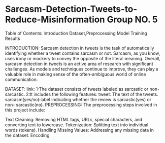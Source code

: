 # Sarcasm-Detection-Tweets-to-Reduce-Misinformation Group NO. 5
Table of Contents: Introduction Dataset,Preprocessing Model Training Results

INTRODUCTION:
Sarcasm detection in tweets is the task of automatically identifying whether a tweet contains sarcasm or not.  Sarcasm, as you know, uses irony or mockery to convey the opposite of the literal meaning.
Overall, sarcasm detection in tweets is an active area of research with significant challenges. As models and techniques continue to improve, they can play a valuable role in making sense of the often-ambiguous world of online communication.

DATASET:
link:
1:The dataset consists of tweets labeled as sarcastic or non-sarcastic.
2:It includes the following features:
  tweet: The text of the tweets.
  sarcasm(yes/no):label indicating whether the review is sarcastic(yes) or non- 
                  sarcastic(no).
PREPROCESSING:
The preprocessing steps involved in this project include:

Text Cleaning: Removing HTML tags, URLs, special characters, and converting text to lowercase.
Tokenization: Splitting text into individual words (tokens).
Handling Missing Values: Addressing any missing data in the dataset.
Encoding
